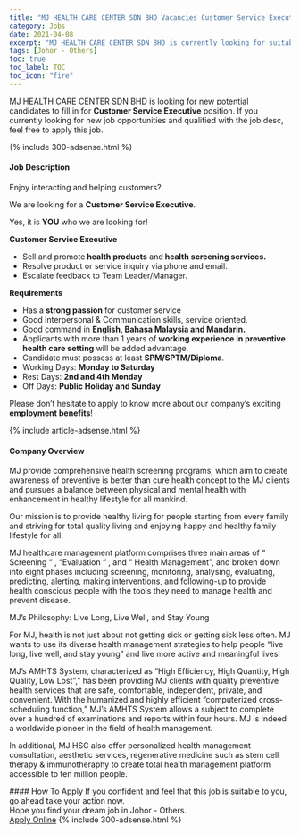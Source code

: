 ```yaml
---
title: "MJ HEALTH CARE CENTER SDN BHD Vacancies Customer Service Executive" 
category: Jobs 
date: 2021-04-08 
excerpt: "MJ HEALTH CARE CENTER SDN BHD is currently looking for suitable person to fill in the Customer Service Executive which based in Johor - Others" 
tags: [Johor - Others] 
toc: true 
toc_label: TOC 
toc_icon: "fire" 
--- 
```


<p>MJ HEALTH CARE CENTER SDN BHD is looking for new potential candidates to fill in for <b>Customer Service Executive</b> position. If you currently looking for new job opportunities and qualified with the job desc, feel free to apply this job.
</p>{% include 300-adsense.html %} 
<div><div><h4>Job Description</h4></div><div><div><span><div><p>Enjoy interacting and helping customers?</p><p>We are looking for a <strong>Customer Service Executive</strong>.</p><p>Yes, it is <strong>YOU</strong> who we are looking for!</p><p><strong>Customer Service Executive</strong></p><ul><li>Sell and promote<strong> health products</strong> and<strong> health screening services.</strong></li><li>Resolve product or service inquiry via phone and email.</li><li>Escalate feedback to Team Leader/Manager.</li></ul><p><strong>Requirements</strong></p><ul><li>Has a <strong>strong passion</strong> for customer service</li><li>Good interpersonal &amp; Communication skills, service oriented.</li><li>Good command in <strong>English, Bahasa Malaysia and Mandarin.</strong></li><li>Applicants with more than 1 years of <strong>working experience in preventive health care setting</strong> will be added advantage.</li><li>Candidate must possess at least <strong>SPM/SPTM/Diploma</strong>.</li><li>Working Days: <strong>Monday to Saturday</strong></li><li>Rest Days: <strong>2nd and 4th Monday</strong></li><li>Off Days: <strong>Public Holiday and Sunday</strong></li></ul><p>Please don&#8217;t hesitate to apply to know more about our company&#8217;s exciting <strong>employment benefits</strong>!</p></div></span></div></div></div> 
{% include article-adsense.html %} 
<div><div><h4>Company Overview</h4></div><div><div><span><div><p>MJ provide comprehensive health screening programs, which aim to create awareness of preventive is better than cure health concept to the MJ clients and pursues a balance between physical and mental health with enhancement in healthy lifestyle for all mankind.</p><p>Our mission is to provide healthy living for people starting from every family and striving for total quality living and enjoying happy and healthy family lifestyle for all.</p><p>MJ healthcare&#160;management platform comprises three main areas of &#8220; Screening &#8220; , &#8220;Evaluation &#8220; , and &#8220; Health Management&#8221;, and broken down into eight phases including screening, monitoring, analysing, evaluating, predicting, alerting, making interventions, and following-up to provide health conscious people with the tools they need to manage health and prevent disease.</p><p>MJ&#8217;s Philosophy: Live Long, Live Well, and Stay Young</p><p>For MJ, health is not just about not getting sick or getting sick less often. MJ wants to use its diverse health management strategies to help people &#8220;live long, live well, and stay young&#8221; and live more active and meaningful lives!</p><p>MJ&#8217;s AMHTS System, characterized as &#8220;High Efficiency, High Quantity, High Quality, Low Lost&#8221;,&#8221; has been providing MJ clients with quality preventive health services that are safe, comfortable, independent, private, and convenient. With the humanized and highly efficient &#8220;computerized cross-scheduling function,&#8221; MJ&#8217;s AMHTS System allows a subject to complete over a hundred of examinations and reports within four hours. MJ is indeed a worldwide pioneer in the field of health management.</p><p>In additional, MJ HSC also offer personalized health management consultation, aesthetic services, regenerative medicine such as stem cell therapy &amp; immunotheraphy to create total health management platform accessible to ten million people.</p></div></span></div></div></div> 
#### How To Apply 
If you confident and feel that this job is suitable to you, go ahead take your action now. <br/> 
Hope you find your dream job in Johor - Others. <br/> 
<a href="https://www.jobstreet.com.my/en/job/customer-service-executive-4529106?jobId=jobstreet-my-job-4529106&" class="btn btn--info" target="_blank" rel="nofollow noopenner">Apply Online</a> 
{% include 300-adsense.html %} 
